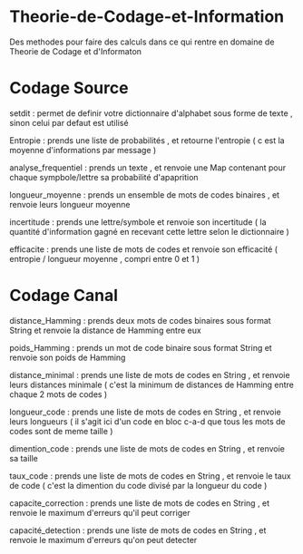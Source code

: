 # Theorie-de-Codage-et-Information
Des methodes pour faire des calculs dans ce qui rentre en domaine de Theorie de Codage et d'Informaton

# Codage Source 

setdit : permet de definir votre dictionnaire d'alphabet sous forme de texte , sinon celui par defaut est utilisé

Entropie : prends une liste de probabilités , et retourne l'entropie ( c est la moyenne d'informations par message )

analyse_frequentiel : prends un texte , et renvoie une Map contenant pour chaque sympbole/lettre sa probabilité d'apaprition

longueur_moyenne : prends un ensemble de mots de codes binaires , et renvoie leurs longueur moyenne

incertitude : prends une lettre/symbole et renvoie son incertitude ( la quantité d'information gagné en recevant cette lettre selon le dictionnaire )

efficacite : prends une liste de mots de codes et renvoie son efficacité ( entropie / longueur moyenne , compri entre 0 et 1 )

# Codage Canal

distance_Hamming : prends deux mots de codes binaires sous format String et renvoie la distance de Hamming entre eux

poids_Hamming : prends un mot de code binaire sous format String et renvoie son poids de Hamming

distance_minimal : prends une liste de mots de codes en String , et renvoie leurs distances minimale ( c'est la minimum de distances de Hamming entre chaque 2 mots de codes )

longueur_code : prends une liste de mots de codes en String , et renvoie leurs longueurs ( il s'agit ici d'un code en bloc c-a-d que tous les mots de codes sont de meme taille )

dimention_code : prends une liste de mots de codes en String , et renvoie sa taille 

taux_code : prends une liste de mots de codes en String , et renvoie le taux de code ( c'est la dimention du code divisé par la longueur du code )

capacite_correction : prends une liste de mots de codes en String , et renvoie le maximum d'erreurs qu'il peut corriger 

capacité_detection : prends une liste de mots de codes en String , et renvoie le maximum d'erreurs qu'on peut detecter

